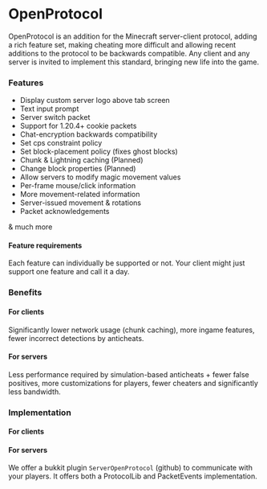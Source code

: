 # OpenProtocol

OpenProtocol is an addition for the Minecraft server-client protocol,
adding a rich feature set, making cheating more difficult and allowing recent additions to the protocol to be backwards compatible.
Any client and any server is invited to implement this standard, bringing new life into the game.

### Features

- Display custom server logo above tab screen
- Text input prompt
- Server switch packet
- Support for 1.20.4+ cookie packets
- Chat-encryption backwards compatibility
- Set cps constraint policy
- Set block-placement policy (fixes ghost blocks) 
- Chunk & Lightning caching (Planned)
- Change block properties (Planned)
- Allow servers to modify magic movement values
- Per-frame mouse/click information
- More movement-related information
- Server-issued movement & rotations
- Packet acknowledgements

& much more

#### Feature requirements

Each feature can individually be supported or not.
Your client might just support one feature and call it a day.

### Benefits

#### For clients

Significantly lower network usage (chunk caching), 
more ingame features, fewer incorrect detections by anticheats.

#### For servers
Less performance required by simulation-based anticheats + fewer false positives,
more customizations for players, fewer cheaters and significantly less bandwidth.


### Implementation


#### For clients

#### For servers

We offer a bukkit plugin `ServerOpenProtocol` (github) to communicate with your players.
It offers both a ProtocolLib and PacketEvents implementation.
